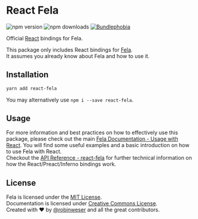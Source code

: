 # React Fela

<img alt="npm version" src="https://badge.fury.io/js/react-fela.svg"> <img alt="npm downloads" src="https://img.shields.io/npm/dm/react-fela.svg"> <a href="https://bundlephobia.com/result?p=react-fela@latest"><img alt="Bundlephobia" src="https://img.shields.io/bundlephobia/minzip/react-fela.svg"></a>

Official [React](https://github.com/facebook/react) bindings for Fela.

This package only includes React bindings for [Fela](http://github.com/robinweser/fela).<br>
It assumes you already know about Fela and how to use it.

## Installation
```sh
yarn add react-fela
```
You may alternatively use `npm i --save react-fela`.

## Usage
For more information and best practices on how to effectively use this package, please check out the main [Fela Documentation - Usage with React](https://fela.js.org/docs/latest/guides/usage-with-react). You will find some useful examples and a basic introduction on how to use Fela with React.<br>
Checkout the [API Reference - react-fela](https://fela.js.org/docs/latest/api/react-fela/useFela) for further technical information on how the React/Preact/Inferno bindings work.


## License
Fela is licensed under the [MIT License](http://opensource.org/licenses/MIT).<br>
Documentation is licensed under [Creative Commons License](http://creativecommons.org/licenses/by/4.0/).<br>
Created with ♥ by [@robinweser](http://weser.io) and all the great contributors.
